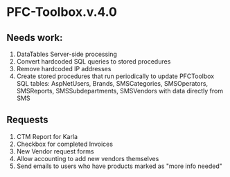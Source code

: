 # PFC-Toolbox.v.4.0

## Needs work:
<ol>
  <li>DataTables Server-side processing</li>
  <li>Convert hardcoded SQL queries to stored procedures</li>
  <li>Remove hardcoded IP addresses</li>
  <li>Create stored procedures that run periodically to update PFCToolbox SQL tables: AspNetUsers, Brands, SMSCategories, SMSOperators, SMSReports, SMSSubdepartments, SMSVendors with data directly from SMS</li>
</ol>
  
## Requests
<ol>
  <li>CTM Report for Karla</li>
  <li>Checkbox for completed Invoices</li>
  <li>New Vendor request forms</li>
  <li>Allow accounting to add new vendors themselves</li>
  <li>Send emails to users who have products marked as "more info needed"</li>
</ol>
